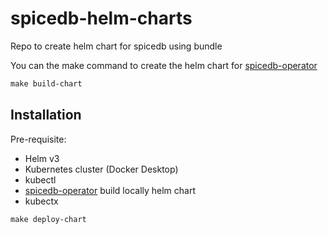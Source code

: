 # spicedb-helm-charts
Repo to create helm chart for spicedb using bundle

You can the make command to create the helm chart for [spicedb-operator](https://github.com/authzed/spicedb-operator)


```makefile
make build-chart
```
## Installation
Pre-requisite:
- Helm v3
- Kubernetes cluster (Docker Desktop)
- kubectl
- [spicedb-operator](https://github.com/authzed/spicedb-operator) build locally helm chart
- kubectx

```makefile
make deploy-chart
```